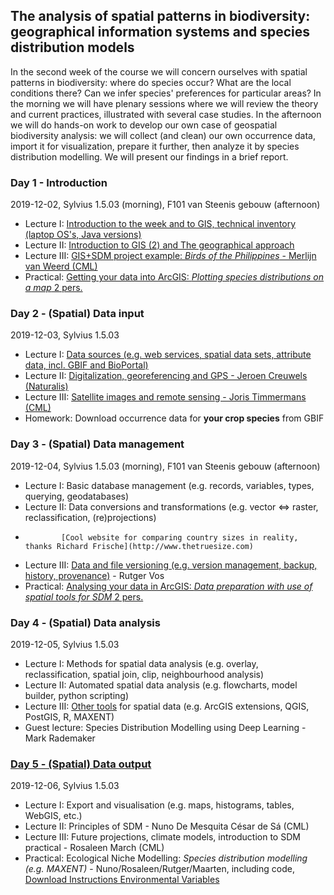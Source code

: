 The analysis of spatial patterns in biodiversity: geographical information systems and species distribution models
------------------------------------------------------------------------------------------------------------------
In the second week of the course we will concern ourselves with spatial patterns in biodiversity: where do species
occur? What are the local conditions there? Can we infer species' preferences for particular areas? In the morning
we will have plenary sessions where we will review the theory and current practices, illustrated with several case
studies. In the afternoon we will do hands-on work to develop our own case of geospatial biodiversity analysis: we
will collect (and clean) our own occurrence data, import it for visualization, prepare it further, then analyze it
by species distribution modelling. We will present our findings in a brief report.

### Day 1 - Introduction

2019-12-02, Sylvius 1.5.03 (morning), F101 van Steenis gebouw (afternoon)

- Lecture I: [Introduction to the week and to GIS, technical inventory (laptop OS's, Java versions)](https://surfdrive.surf.nl/files/index.php/s/awidzynVpLhqDCT)
- Lecture II: [Introduction to GIS (2) and The geographical approach](https://surfdrive.surf.nl/files/index.php/s/rMbMSLDVH7zHhCy)
- Lecture III: [GIS+SDM project example: _Birds of the Philippines_ - Merlijn van Weerd (CML)](https://surfdrive.surf.nl/files/index.php/s/SrvbhQ1ibCLuW4Q)
- Practical: [Getting your data into ArcGIS: _Plotting species distributions on a map_ 2 pers.](https://surfdrive.surf.nl/files/index.php/s/XJ2H5Slef4GibML)

### Day 2 - (Spatial) Data input

2019-12-03, Sylvius 1.5.03

- Lecture I: [Data sources (e.g. web services, spatial data sets, attribute data, incl. GBIF and BioPortal)](https://surfdrive.surf.nl/files/index.php/s/VPhWgR3nwW7txyX)
- Lecture II: [Digitalization, georeferencing and GPS - Jeroen Creuwels (Naturalis)](https://surfdrive.surf.nl/files/index.php/s/WUE5rL0ExRtgLra)
- Lecture III: [Satellite images and remote sensing - Joris Timmermans (CML)](https://surfdrive.surf.nl/files/index.php/s/VPT9hZX7RH9YJ2D)
- Homework: Download occurrence data for **your crop species** from GBIF

### Day 3 - (Spatial) Data management

2019-12-04, Sylvius 1.5.03 (morning), F101 van Steenis gebouw (afternoon)

- Lecture I: Basic database management (e.g. records, variables, types, querying, geodatabases)
- Lecture II: Data conversions and transformations (e.g. vector <=> raster, reclassification, (re)projections)
-             [Cool website for comparing country sizes in reality, thanks Richard Frische](http://www.thetruesize.com)
- Lecture III: [Data and file versioning (e.g. version management, backup, history, provenance)](w2d3/lecture3.md) - Rutger Vos
- Practical: [Analysing your data in ArcGIS: _Data preparation with use of spatial tools for SDM_ 2 pers.](https://surfdrive.surf.nl/files/index.php/s/eTiOmklhqPNUlIo)

### Day 4 - (Spatial) Data analysis

2019-12-05, Sylvius 1.5.03

- Lecture I: Methods for spatial data analysis (e.g. overlay, reclassification, spatial join, clip, neighbourhood analysis)
- Lecture II: Automated spatial data analysis (e.g. flowcharts, model builder, python scripting)
- Lecture III: [Other tools](w2d3/Workflow.md) for spatial data (e.g. ArcGIS extensions, QGIS, PostGIS, R, MAXENT) 
- Guest lecture: Species Distribution Modelling using Deep Learning - Mark Rademaker

### [Day 5 - (Spatial) Data output](w2d5)

2019-12-06, Sylvius 1.5.03

- Lecture I: Export and visualisation (e.g. maps, histograms, tables, WebGIS, etc.)
- Lecture II: Principles of SDM - Nuno De Mesquita César de Sá (CML)
- Lecture III: Future projections, climate models, introduction to SDM practical - Rosaleen March (CML)
- Practical: Ecological Niche Modelling: _Species distribution modelling (e.g. MAXENT)_ - Nuno/Rosaleen/Rutger/Maarten,
  including code, [Download Instructions Environmental Variables](w2d5/Mebioda_PracticalManual_2019_DownloadingEnvironmentalVariables.pdf)
